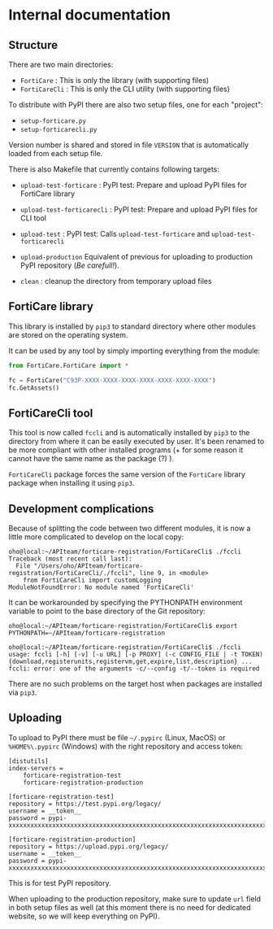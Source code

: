 # Internal documentation

## Structure

There are two main directories:
- `FortiCare` : This is only the library (with supporting files)
- `FortiCareCli` : This is only the CLI utility (with supporting files)

To distribute with PyPI there are also two setup files, one for each "project":
- `setup-forticare.py`
- `setup-forticarecli.py`

Version number is shared and stored in file `VERSION` that is automatically loaded from each setup file.

There is also Makefile that currently contains following targets:
- `upload-test-forticare` : PyPI test: Prepare and upload PyPI files for FortiCare library
- `upload-test-forticarecli` : PyPI test: Prepare and upload PyPI files for CLI tool
- `upload-test` : PyPI test: Calls `upload-test-forticare` and `upload-test-forticarecli`

- `upload-production` Equivalent of previous for uploading to production PyPI repository (*Be carefull!*).

- `clean` : cleanup the directory from temporary upload files

## FortiCare library

This library is installed by `pip3` to standard directory where other modules are stored on the operating system.

It can be used by any tool by simply importing everything from the module:

```python
from FortiCare.FortiCare import *

fc = FortiCare("C93P-XXXX-XXXX-XXXX-XXXX-XXXX-XXXX-XXXX")
fc.GetAssets()
```

## FortiCareCli tool

This tool is now called `fccli` and is automatically installed by `pip3` to the directory from where it can be easily executed by user. It's been renamed to be more compliant with other installed programs (+ for some reason it cannot have the same name as the package (?) ).

`FortiCareCli` package forces the same version of the `FortiCare` library package when installing it using `pip3`.

## Development complications

Because of splitting the code between two different modules, it is now a little more complicated to develop on the local copy:

```
oho@local:~/APIteam/forticare-registration/FortiCareCli$ ./fccli
Traceback (most recent call last):
  File "/Users/oho/APIteam/forticare-registration/FortiCareCli/./fccli", line 9, in <module>
    from FortiCareCli import customLogging
ModuleNotFoundError: No module named 'FortiCareCli'
```

It can be workarounded by specifying the PYTHONPATH environment variable to point to the base directory of the Git repository:

```
oho@local:~/APIteam/forticare-registration/FortiCareCli$ export PYTHONPATH=~/APIteam/forticare-registration

oho@local:~/APIteam/forticare-registration/FortiCareCli$ ./fccli
usage: fccli [-h] [-v] [-u URL] [-p PROXY] (-c CONFIG_FILE | -t TOKEN) {download,registerunits,registervm,get,expire,list,description} ...
fccli: error: one of the arguments -c/--config -t/--token is required
```

There are no such problems on the target host when packages are installed via `pip3`.

## Uploading

To upload to PyPI there must be file `~/.pypirc` (Linux, MacOS) or `%HOME%\.pypirc` (Windows) with the right repository and access token:

```
[distutils]
index-servers =
    forticare-registration-test
    forticare-registration-production

[forticare-registration-test]
repository = https://test.pypi.org/legacy/
username = __token__
password = pypi-xxxxxxxxxxxxxxxxxxxxxxxxxxxxxxxxxxxxxxxxxxxxxxxxxxxxxxxxxxxxxxxxxxxxxxxxxxxxxxxxxxxxxxxxxxxxxxxxxxxxxxxxxxxxxxxxxxxxxxxxxxxxxxxxxxxxxxxxxxxxxxxxxxxxxxxxxxxxxxxxxxxxxxxxxxxxxx

[forticare-registration-production]
repository = https://upload.pypi.org/legacy/
username = __token__
password = pypi-xxxxxxxxxxxxxxxxxxxxxxxxxxxxxxxxxxxxxxxxxxxxxxxxxxxxxxxxxxxxxxxxxxxxxxxxxxxxxxxxxxxxxxxxxxxxxxxxxxxxxxxxxxxxxxxxxxxxxxxxxxxxxxxxxxxxxxxxxxxxxxxxxxxxxxxxxxxxxxxxxxxxxxxxxxxxxx
```

This is for test PyPI repository.

When uploading to the production repository, make sure to update `url` field in both setup files as well (at this moment there is no need for dedicated website, so we will keep everything on PyPI).
